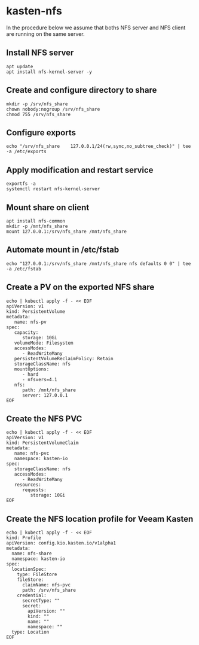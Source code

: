 # kasten-nfs

In the procedure below we assume that boths NFS server and NFS client are running on the same server.

## Install NFS server

```console
apt update
apt install nfs-kernel-server -y
```

## Create and configure directory to share

```console
mkdir -p /srv/nfs_share
chown nobody:nogroup /srv/nfs_share
chmod 755 /srv/nfs_share
```

## Configure exports

```console
echo "/srv/nfs_share    127.0.0.1/24(rw,sync,no_subtree_check)" | tee -a /etc/exports
```

## Apply modification and restart service

```console
exportfs -a
systemctl restart nfs-kernel-server
```

## Mount share on client

```console
apt install nfs-common
mkdir -p /mnt/nfs_share
mount 127.0.0.1:/srv/nfs_share /mnt/nfs_share
```

## Automate mount in /etc/fstab

```console
echo "127.0.0.1:/srv/nfs_share /mnt/nfs_share nfs defaults 0 0" | tee -a /etc/fstab
```

## Create a PV on the exported NFS share

```console
echo | kubectl apply -f - << EOF
apiVersion: v1
kind: PersistentVolume
metadata:
   name: nfs-pv
spec:
   capacity:
      storage: 10Gi
   volumeMode: Filesystem
   accessModes:
      - ReadWriteMany
   persistentVolumeReclaimPolicy: Retain
   storageClassName: nfs
   mountOptions:
      - hard
      - nfsvers=4.1
   nfs:
      path: /mnt/nfs_share
      server: 127.0.0.1
EOF
```

## Create the NFS PVC

```console
echo | kubectl apply -f - << EOF
apiVersion: v1
kind: PersistentVolumeClaim
metadata:
   name: nfs-pvc
   namespace: kasten-io
spec:
   storageClassName: nfs
   accessModes:
      - ReadWriteMany
   resources:
      requests:
         storage: 10Gi
EOF
```
## Create the NFS location profile for Veeam Kasten

```console
echo | kubectl apply -f - << EOF
kind: Profile
apiVersion: config.kio.kasten.io/v1alpha1
metadata:
  name: nfs-share
  namespace: kasten-io
spec:
  locationSpec:
    type: FileStore
    fileStore:
      claimName: nfs-pvc
      path: /srv/nfs_share
    credential:
      secretType: ""
      secret:
        apiVersion: ""
        kind: ""
        name: ""
        namespace: ""
  type: Location
EOF
```

